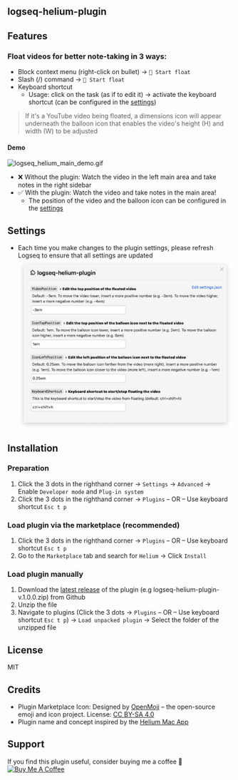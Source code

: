 ## logseq-helium-plugin

## Features
### Float videos for better note-taking in 3 ways:
- Block context menu (right-click on bullet) → `🎈 Start float`
- Slash (/) command → `🎈 Start float`
- Keyboard shortcut
    - Usage: click on the task (as if to edit it) → activate the keyboard shortcut (can be configured in the [settings](settings))
> If it's a YouTube video being floated, a dimensions icon will appear underneath the balloon icon that enables the video's height (H) and width (W) to be adjusted
#### Demo
![logseq_helium_main_demo.gif](screenshots/logseq_helium_main_demo.gif)  
- ❌ Without the plugin: Watch the video in the left main area and take notes in the right sidebar
- ✅ With the plugin: Watch the video and take notes in the main area!
    - The position of the video and the balloon icon can be configured in the [settings](#settings)

## Settings
- Each time you make changes to the plugin settings, please refresh Logseq to ensure that all settings are updated  
![logseq-helium-plugin settings](screenshots/logseq_helium_settings.png)


## Installation
### Preparation
1. Click the 3 dots in the righthand corner → `Settings` → `Advanced` → Enable `Developer mode` and `Plug-in system`
2. Click the 3 dots in the righthand corner → `Plugins` – OR – Use keyboard shortcut `Esc t p`

### Load plugin via the marketplace (recommended)
1. Click the 3 dots in the righthand corner → `Plugins` – OR – Use keyboard shortcut `Esc t p`
2. Go to the `Marketplace` tab and search for `Helium` → Click `Install`

### Load plugin manually
1. Download the [latest release](https://github.com/vyleung/logseq-helium-plugin/releases) of the plugin (e.g logseq-helium-plugin-v.1.0.0.zip) from Github
2. Unzip the file
3. Navigate to plugins (Click the 3 dots → `Plugins` – OR – Use keyboard shortcut `Esc t p`) → `Load unpacked plugin` → Select the folder of the unzipped file

## License
MIT

## Credits
- Plugin Marketplace Icon: Designed by [OpenMoji](https://openmoji.org/) – the open-source emoji and icon project. License: [CC BY-SA 4.0](https://creativecommons.org/licenses/by-sa/4.0/#)
- Plugin name and concept inspired by the [Helium Mac App](https://github.com/JadenGeller/Helium)

## Support
If you find this plugin useful, consider buying me a coffee 🙂  
<a href="https://www.buymeacoffee.com/vyleung" target="_blank"><img src="https://cdn.buymeacoffee.com/buttons/v2/default-yellow.png" alt="Buy Me A Coffee" style="height: 60px !important;width: 217px !important;"></a>